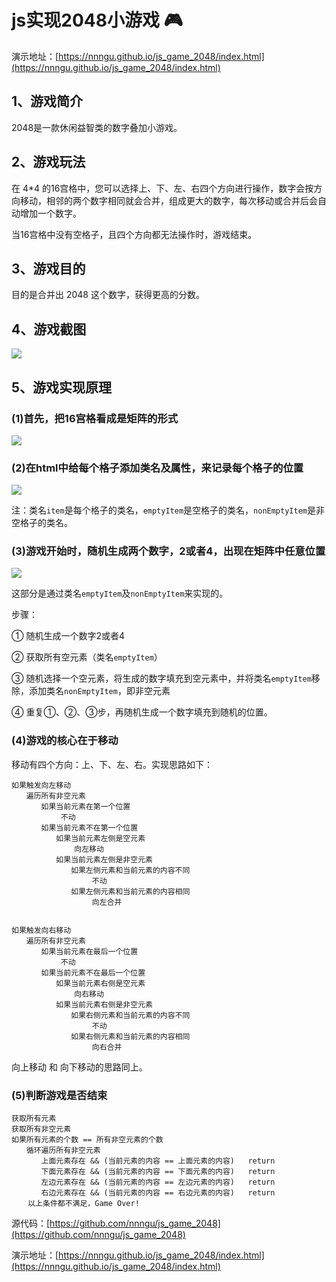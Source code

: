 # js实现2048小游戏 🎮

演示地址：[https://nnngu.github.io/js_game_2048/index.html](https://nnngu.github.io/js_game_2048/index.html)

## 1、游戏简介

2048是一款休闲益智类的数字叠加小游戏。

## 2、游戏玩法

在 4*4 的16宫格中，您可以选择上、下、左、右四个方向进行操作，数字会按方向移动，相邻的两个数字相同就会合并，组成更大的数字，每次移动或合并后会自动增加一个数字。

当16宫格中没有空格子，且四个方向都无法操作时，游戏结束。 

## 3、游戏目的

目的是合并出 2048 这个数字，获得更高的分数。

## 4、游戏截图

![](https://raw.githubusercontent.com/nnngu/FigureBed/master/2018/2/9/Snip20180210_7.png)

## 5、游戏实现原理

### (1)首先，把16宫格看成是矩阵的形式

![](https://raw.githubusercontent.com/nnngu/FigureBed/master/2018/2/9/Snip20180209_2.png)

### (2)在html中给每个格子添加类名及属性，来记录每个格子的位置

![](https://raw.githubusercontent.com/nnngu/FigureBed/master/2018/2/9/Snip20180209_4.png)

注：类名`item`是每个格子的类名，`emptyItem`是空格子的类名，`nonEmptyItem`是非空格子的类名。

### (3)游戏开始时，随机生成两个数字，2或者4，出现在矩阵中任意位置
   
![](https://raw.githubusercontent.com/nnngu/FigureBed/master/2018/2/9/Snip20180209_5.png)

这部分是通过类名`emptyItem`及`nonEmptyItem`来实现的。

步骤：

① 随机生成一个数字2或者4

② 获取所有空元素（类名`emptyItem`）

③ 随机选择一个空元素，将生成的数字填充到空元素中，并将类名`emptyItem`移除，添加类名`nonEmptyItem`，即非空元素

④ 重复①、②、③步，再随机生成一个数字填充到随机的位置。

### (4)游戏的核心在于移动

移动有四个方向：上、下、左、右。实现思路如下：

```
如果触发向左移动
　　遍历所有非空元素
　　　　如果当前元素在第一个位置
           不动
　　　　如果当前元素不在第一个位置
　　　　　　如果当前元素左侧是空元素    
              向左移动
　　　　　　如果当前元素左侧是非空元素    
　　　　　　　　如果左侧元素和当前元素的内容不同    
                  不动
　　　　　　　　如果左侧元素和当前元素的内容相同    
                  向左合并
 

如果触发向右移动
　　遍历所有非空元素
　　　　如果当前元素在最后一个位置     
           不动
　　　　如果当前元素不在最后一个位置
　　　　　　如果当前元素右侧是空元素   
              向右移动
　　　　　　如果当前元素右侧是非空元素    
　　　　　　　　如果右侧元素和当前元素的内容不同    
                  不动
　　　　　　　　如果右侧元素和当前元素的内容相同    
                  向右合并

```

向上移动 和 向下移动的思路同上。

### (5)判断游戏是否结束

```
获取所有元素
获取所有非空元素
如果所有元素的个数 == 所有非空元素的个数
　　循环遍历所有非空元素
　　　　上面元素存在 && (当前元素的内容 == 上面元素的内容)   return
　　　　下面元素存在 && (当前元素的内容 == 下面元素的内容)   return
　　　　左边元素存在 && (当前元素的内容 == 左边元素的内容)   return
　　　　右边元素存在 && (当前元素的内容 == 右边元素的内容)   return
 　 以上条件都不满足，Game Over! 
```

源代码：[https://github.com/nnngu/js_game_2048](https://github.com/nnngu/js_game_2048)

演示地址：[https://nnngu.github.io/js_game_2048/index.html](https://nnngu.github.io/js_game_2048/index.html)

